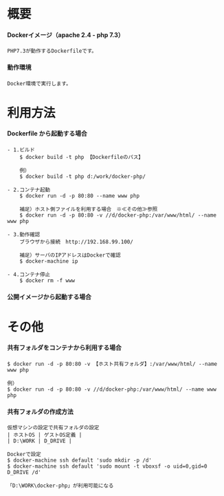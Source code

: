 # 概要

#### Dockerイメージ（apache 2.4 - php 7.3）

    PHP7.3が動作するDockerfileです。

#### 動作環境

    Docker環境で実行します。

# 利用方法

#### Dockerfile から起動する場合
    - 1.ビルド
        $ docker build -t php 【Dockerfileのパス】
        
        例）
        $ docker build -t php d:/work/docker-php/
    
    - 2.コンテナ起動
        $ docker run -d -p 80:80 --name www php

        補足）ホスト側ファイルを利用する場合　※≪その他≫参照
        $ docker run -d -p 80:80 -v //d/docker-php:/var/www/html/ --name www php

    - 3.動作確認
        ブラウザから接続　http://192.168.99.100/
        
        補足）サーバのIPアドレスはDockerで確認
        $ docker-machine ip

    - 4.コンテナ停止
        $ docker rm -f www

#### 公開イメージから起動する場合


# その他

#### 共有フォルダをコンテナから利用する場合

    $ docker run -d -p 80:80 -v 【ホスト共有フォルダ】:/var/www/html/ --name www php

    例）
    $ docker run -d -p 80:80 -v //d/docker-php:/var/www/html/ --name www php

#### 共有フォルダの作成方法

    仮想マシンの設定で共有フォルダの設定
    | ホストOS | ゲストOS定義 | 
    | D:\WORK | D_DRIVE |

    Dockerで設定
    $ docker-machine ssh default 'sudo mkdir -p /d'
    $ docker-machine ssh default 'sudo mount -t vboxsf -o uid=0,gid=0 D_DRIVE /d'

    「D:\WORK\docker-php」が利用可能になる
